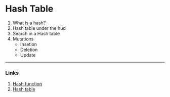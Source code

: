 # Hash Table

1. What is a hash?
2. Hash table under the hud
2. Search in a Hash table
3. Mutations
   - Insetion
   - Deletion
   - Update

---
### Links

1. [Hash function](https://en.wikipedia.org/wiki/Hash_function)
2. [Hash table](https://en.wikipedia.org/wiki/Hash_table)
